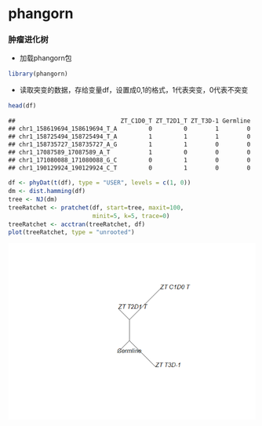 phangorn
================

### 肿瘤进化树

  - 加载phangorn包

<!-- end list -->

``` r
library(phangorn)
```

  - 读取突变的数据，存给变量df，设置成0,1的格式，1代表突变，0代表不突变

<!-- end list -->

``` r
head(df)
```

    ##                              ZT_C1D0_T ZT_T2D1_T ZT_T3D-1 Germline
    ## chr1_158619694_158619694_T_A         0         0        1        0
    ## chr1_158725494_158725494_T_A         1         1        1        0
    ## chr1_158735727_158735727_A_G         1         1        0        0
    ## chr1_17087589_17087589_A_T           1         0        0        0
    ## chr1_171080088_171080088_G_C         0         1        0        0
    ## chr1_190129924_190129924_C_T         0         1        0        0

``` r
df <- phyDat(t(df), type = "USER", levels = c(1, 0))
dm <- dist.hamming(df)
tree <- NJ(dm)
treeRatchet <- pratchet(df, start=tree, maxit=100,
                        minit=5, k=5, trace=0)
treeRatchet <- acctran(treeRatchet, df)
plot(treeRatchet, type = "unrooted")
```

![](fig/unnamed-chunk-5-1.png)<!-- -->

